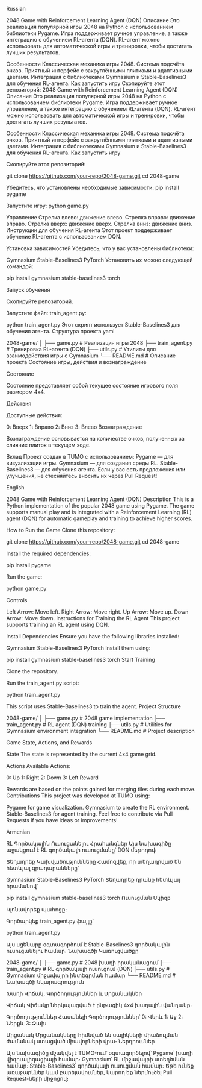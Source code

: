 Russian


2048 Game with Reinforcement Learning Agent (DQN)
Описание
Это реализация популярной игры 2048 на Python с использованием библиотеки Pygame. Игра поддерживает ручное управление, а также интеграцию с обучением RL-агента (DQN). RL-агент можно использовать для автоматической игры и тренировки, чтобы достигать лучших результатов.

Особенности
Классическая механика игры 2048.
Система подсчёта очков.
Приятный интерфейс с закруглёнными плитками и адаптивными цветами.
Интеграция с библиотеками Gymnasium и Stable-Baselines3 для обучения RL-агента.
Как запустить игру
Скопируйте этот репозиторий:
2048 Game with Reinforcement Learning Agent (DQN)
Описание
Это реализация популярной игры 2048 на Python с использованием библиотеки Pygame. Игра поддерживает ручное управление, а также интеграцию с обучением RL-агента (DQN). RL-агент можно использовать для автоматической игры и тренировки, чтобы достигать лучших результатов.

Особенности
Классическая механика игры 2048.
Система подсчёта очков.
Приятный интерфейс с закруглёнными плитками и адаптивными цветами.
Интеграция с библиотеками Gymnasium и Stable-Baselines3 для обучения RL-агента.
Как запустить игру

Скопируйте этот репозиторий:

git clone https://github.com/your-repo/2048-game.git
cd 2048-game

Убедитесь, что установлены необходимые зависимости: pip install pygame


Запустите игру: python game.py



Управление
Стрелка влево: движение влево.
Стрелка вправо: движение вправо.
Стрелка вверх: движение вверх.
Стрелка вниз: движение вниз.
Инструкции для обучения RL-агента
Этот проект поддерживает обучение RL-агента с использованием DQN.

Установка зависимостей
Убедитесь, что у вас установлены библиотеки:

Gymnasium
Stable-Baselines3
PyTorch
Установить их можно следующей командой:


pip install gymnasium stable-baselines3 torch

Запуск обучения

Скопируйте репозиторий.

Запустите файл: train_agent.py:

python train_agent.py
Этот скрипт использует Stable-Baselines3 для обучения агента.
Структура проекта
yaml

2048-game/
│
├── game.py             # Реализация игры 2048
├── train_agent.py      # Тренировка RL-агента (DQN)
├── utils.py            # Утилиты для взаимодействия игры с Gymnasium
└── README.md           # Описание проекта
Состояние игры, действия и вознаграждение

Состояние

Состояние представляет собой текущее состояние игрового поля размером 4x4.

Действия

Доступные действия:

0: Вверх
1: Вправо
2: Вниз
3: Влево
Вознаграждение

Вознаграждение основывается на количестве очков, полученных за слияние плиток в текущем ходе.

Вклад
Проект создан в TUMO с использованием:
Pygame — для визуализации игры.
Gymnasium — для создания среды RL.
Stable-Baselines3 — для обучения агента.
Если у вас есть предложения или улучшения, не стесняйтесь вносить их через Pull Request!


English

2048 Game with Reinforcement Learning Agent (DQN)
Description
This is a Python implementation of the popular 2048 game using Pygame. The game supports manual play and is integrated with a Reinforcement Learning (RL) agent (DQN) for automatic gameplay and training to achieve higher scores.

How to Run the Game
Clone this repository:

git clone https://github.com/your-repo/2048-game.git
cd 2048-game

Install the required dependencies:

pip install pygame

Run the game:

python game.py

Controls

Left Arrow: Move left.
Right Arrow: Move right.
Up Arrow: Move up.
Down Arrow: Move down.
Instructions for Training the RL Agent
This project supports training an RL agent using DQN.

Install Dependencies
Ensure you have the following libraries installed:

Gymnasium
Stable-Baselines3
PyTorch
Install them using:

pip install gymnasium stable-baselines3 torch
Start Training

Clone the repository.

Run the train_agent.py script:

python train_agent.py

This script uses Stable-Baselines3 to train the agent.
Project Structure

2048-game/
│
├── game.py             # 2048 game implementation
├── train_agent.py      # RL agent (DQN) training
├── utils.py            # Utilities for Gymnasium environment integration
└── README.md           # Project description

Game State, Actions, and Rewards

State
The state is represented by the current 4x4 game grid.

Actions
Available Actions:

0: Up
1: Right
2: Down
3: Left
Reward

Rewards are based on the points gained for merging tiles during each move.
Contributions
This project was developed at TUMO using:

Pygame for game visualization.
Gymnasium to create the RL environment.
Stable-Baselines3 for agent training.
Feel free to contribute via Pull Requests if you have ideas or improvements!


Armenian

RL Գործակալին Ուսուցանելու Հրահանգներ
Այս նախագիծը աջակցում է RL գործակալի ուսուցմանը՝ DQN մեթոդով։

Տեղադրեք Կախվածությունները
Համոզվեք, որ տեղադրված են հետևյալ գրադարանները՝

Gymnasium
Stable-Baselines3
PyTorch
Տեղադրեք դրանք հետևյալ հրամանով՝


pip install gymnasium stable-baselines3 torch
Ուսուցման Սկիզբ

Կլոնավորեք պահոցը։

Գործարկեք train_agent.py ֆայլը՝

python train_agent.py

Այս սցենարը օգտագործում է Stable-Baselines3 գործակալին ուսուցանելու համար։
Նախագծի Կառուցվածքը

2048-game/
│
├── game.py             # 2048 խաղի իրականացում
├── train_agent.py      # RL գործակալի ուսուցում (DQN)
├── utils.py            # Gymnasium միջավայրի ինտեգրման համար
└── README.md           # Նախագծի նկարագրություն

Խաղի Վիճակ, Գործողություններ և Մրցանակներ

Վիճակ
Վիճակը ներկայացված է ընթացիկ 4x4 խաղային վանդակը։

Գործողություններ
Հասանելի Գործողություններ՝
0: Վերև
1: Աջ
2: Ներքև
3: Ձախ

Մրցանակ
Մրցանակները հիմնված են սալիկների միաձուլման ժամանակ ստացված միավորների վրա։
Ներդրումներ

Այս նախագիծը մշակվել է TUMO-ում՝ օգտագործելով՝
Pygame՝ խաղի վիզուալիզացիայի համար։
Gymnasium՝ RL միջավայրի ստեղծման համար։
Stable-Baselines3՝ գործակալի ուսուցման համար։
Եթե ունեք առաջարկներ կամ բարելավումներ, կարող եք ներմուծել Pull Request-ների միջոցով։

